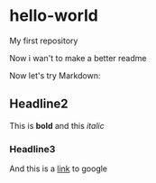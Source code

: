 # hello-world
My first repository

Now i wan't to make a better readme

Now let's try Markdown:

## Headline2
This is **bold** and this *italic*
### Headline3
And this is a [link](http://www.google.de) to google
